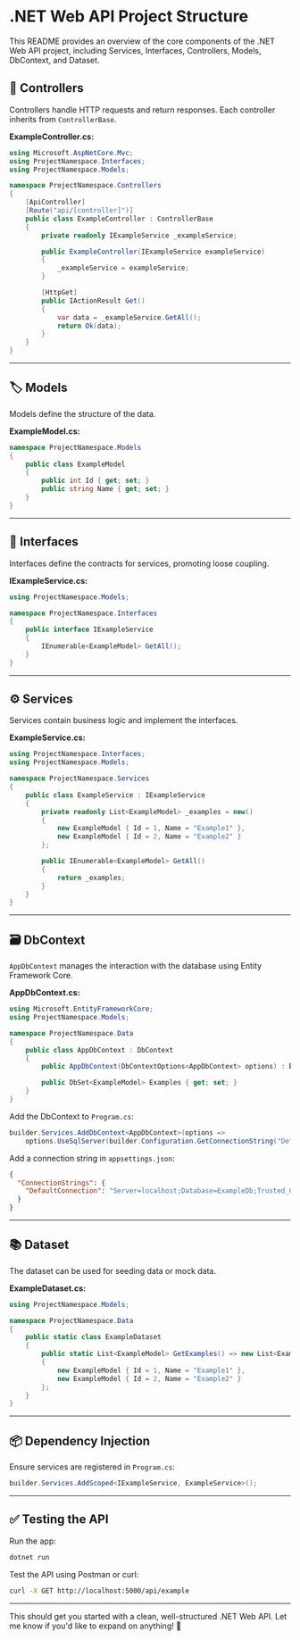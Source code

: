 # .NET Web API Project Structure

This README provides an overview of the core components of the .NET Web API project, including Services, Interfaces, Controllers, Models, DbContext, and Dataset.



## 🚀 **Controllers**

Controllers handle HTTP requests and return responses. Each controller inherits from `ControllerBase`.

**ExampleController.cs:**

```csharp
using Microsoft.AspNetCore.Mvc;
using ProjectNamespace.Interfaces;
using ProjectNamespace.Models;

namespace ProjectNamespace.Controllers
{
    [ApiController]
    [Route("api/[controller]")]
    public class ExampleController : ControllerBase
    {
        private readonly IExampleService _exampleService;

        public ExampleController(IExampleService exampleService)
        {
            _exampleService = exampleService;
        }

        [HttpGet]
        public IActionResult Get()
        {
            var data = _exampleService.GetAll();
            return Ok(data);
        }
    }
}
```

---

## 🏷️ **Models**

Models define the structure of the data.

**ExampleModel.cs:**

```csharp
namespace ProjectNamespace.Models
{
    public class ExampleModel
    {
        public int Id { get; set; }
        public string Name { get; set; }
    }
}
```

---

## 📄 **Interfaces**

Interfaces define the contracts for services, promoting loose coupling.

**IExampleService.cs:**

```csharp
using ProjectNamespace.Models;

namespace ProjectNamespace.Interfaces
{
    public interface IExampleService
    {
        IEnumerable<ExampleModel> GetAll();
    }
}
```

---

## ⚙️ **Services**

Services contain business logic and implement the interfaces.

**ExampleService.cs:**

```csharp
using ProjectNamespace.Interfaces;
using ProjectNamespace.Models;

namespace ProjectNamespace.Services
{
    public class ExampleService : IExampleService
    {
        private readonly List<ExampleModel> _examples = new()
        {
            new ExampleModel { Id = 1, Name = "Example1" },
            new ExampleModel { Id = 2, Name = "Example2" }
        };

        public IEnumerable<ExampleModel> GetAll()
        {
            return _examples;
        }
    }
}
```

---

## 🗃️ **DbContext**

`AppDbContext` manages the interaction with the database using Entity Framework Core.

**AppDbContext.cs:**

```csharp
using Microsoft.EntityFrameworkCore;
using ProjectNamespace.Models;

namespace ProjectNamespace.Data
{
    public class AppDbContext : DbContext
    {
        public AppDbContext(DbContextOptions<AppDbContext> options) : base(options) { }

        public DbSet<ExampleModel> Examples { get; set; }
    }
}
```

Add the DbContext to `Program.cs`:

```csharp
builder.Services.AddDbContext<AppDbContext>(options =>
    options.UseSqlServer(builder.Configuration.GetConnectionString("DefaultConnection")));
```

Add a connection string in `appsettings.json`:

```json
{
  "ConnectionStrings": {
    "DefaultConnection": "Server=localhost;Database=ExampleDb;Trusted_Connection=True;"
  }
}
```

---

## 📚 **Dataset**

The dataset can be used for seeding data or mock data.

**ExampleDataset.cs:**

```csharp
using ProjectNamespace.Models;

namespace ProjectNamespace.Data
{
    public static class ExampleDataset
    {
        public static List<ExampleModel> GetExamples() => new List<ExampleModel>
        {
            new ExampleModel { Id = 1, Name = "Example1" },
            new ExampleModel { Id = 2, Name = "Example2" }
        };
    }
}
```

---

## 📦 **Dependency Injection**

Ensure services are registered in `Program.cs`:

```csharp
builder.Services.AddScoped<IExampleService, ExampleService>();
```

---

## ✅ **Testing the API**

Run the app:

```bash
dotnet run
```

Test the API using Postman or curl:

```bash
curl -X GET http://localhost:5000/api/example
```

---

This should get you started with a clean, well-structured .NET Web API. Let me know if you'd like to expand on anything! 🚀

